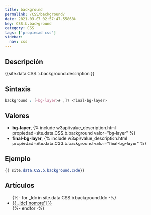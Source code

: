```yaml
---
title: background
permalink: /CSS/background/
date: 2021-03-07 02:57:47.558688
key: CSS.b.background
category: CSS
tags: ['propiedad css']
sidebar: 
  nav: css
---
```


## Descripción
{{site.data.CSS.b.background.description }}

## Sintaxis
~~~css
background : [<bg-layer># ,]? <final-bg-layer>
~~~

## Valores
* **bg-layer**,  {% include w3api/value_description.html propiedad=site.data.CSS.b.background valor="bg-layer" %}
* **final-bg-layer**,  {% include w3api/value_description.html propiedad=site.data.CSS.b.background valor="final-bg-layer" %}

## Ejemplo
~~~css
{{ site.data.CSS.b.background.code}}
~~~

## Artículos
<ul>
{%- for _ldc in site.data.CSS.b.background.ldc -%}
   <li>
       <a href="{{_ldc['url'] }}">{{ _ldc['nombre'] }}</a>
   </li>
{%- endfor -%}
</ul>
